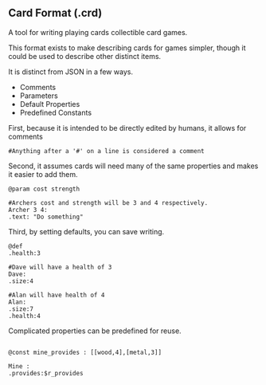 Card Format (.crd)
------------

A tool for writing playing cards collectible card games.

This format exists to make describing cards for games simpler, though it could be used to describe other distinct items.

It is distinct from JSON in a few ways.

* Comments
* Parameters
* Default Properties
* Predefined Constants

First, because it is intended to be directly edited by humans, it allows for comments

```
#Anything after a '#' on a line is considered a comment
```

Second, it assumes cards will need many of the same properties and makes it easier to add them.

```
@param cost strength

#Archers cost and strength will be 3 and 4 respectively.
Archer 3 4:
.text: "Do something"
```

Third, by setting defaults, you can save writing.

```
@def
.health:3

#Dave will have a health of 3
Dave:
.size:4

#Alan will have health of 4
Alan:
.size:7
.health:4

```

Complicated properties can be predefined for reuse.

```

@const mine_provides : [[wood,4],[metal,3]]

Mine :
.provides:$r_provides
```



